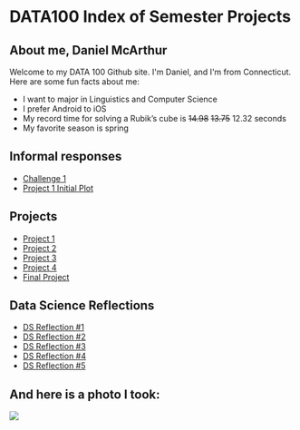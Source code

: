 # DATA100 Index of Semester Projects

## About me, Daniel McArthur
Welcome to my DATA 100 Github site. I'm Daniel, and I'm from Connecticut. Here are some fun facts about me:

* I want to major in Linguistics and Computer Science
* I prefer Android to iOS
* My record time for solving a Rubik’s cube is ~~14.98~~ ~~13.75~~ 12.32 seconds
* My favorite season is spring

## Informal responses
* [Challenge 1](challenge1.md)
* [Project 1 Initial Plot](project1plot.md)

## Projects
* [Project 1](project1.md)
* [Project 2](project2.md)
* [Project 3](project3.md)
* [Project 4](project4.md)
* [Final Project](final_project.md)

## Data Science Reflections
* [DS Reflection #1](DS_Reflection_1.md)
* [DS Reflection #2](DS_Reflection_2.md)
* [DS Reflection #3](DS_Reflection_3.md)
* [DS Reflection #4](DS_Reflection_4.md)
* [DS Reflection #5](DS_Reflection_5.md)

## And here is a photo I took:
![](342835_0014.jpg)

